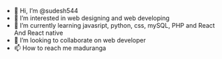 - 👋 Hi, I’m @sudesh544
- 👀 I’m interested in web designing and web developing
- 🌱 I’m currently learning javasript, python, css, mySQL, PHP and React And React native
- 💞️ I’m looking to collaborate on web developer
- 📫 How to reach me maduranga


<!---
sudesh544/sudesh544 is a ✨ special ✨ repository because its `README.md` (this file) appears on your GitHub profile.
You can click the Preview link to take a look at your changes.
--->
